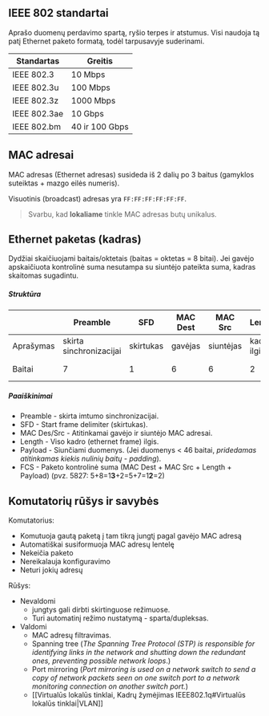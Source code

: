 ## IEEE 802 standartai
Aprašo duomenų perdavimo spartą, ryšio terpes ir atstumus.
Visi naudoja tą patį Ethernet paketo formatą, todėl tarpusavyje suderinami.

| Standartas   | Greitis        |
| ------------ | -------------- |
| IEEE 802.3   | 10 Mbps        |
| IEEE 802.3u  | 100 Mbps       |
| IEEE 802.3z  | 1000 Mbps      |
| IEEE 802.3ae | 10 Gbps        |
| IEEE 802.bm  | 40 ir 100 Gbps |

## MAC adresai
MAC adresas (Ethernet adresas) susideda iš 2 dalių po 3 baitus (gamyklos suteiktas + mazgo eilės numeris).

Visuotinis (broadcast) adresas yra `FF:FF:FF:FF:FF:FF`.
> Svarbu, kad **lokaliame** tinkle MAC adresas butų unikalus.

## Ethernet paketas (kadras)
Dydžiai skaičiuojami baitais/oktetais (baitas = oktetas = 8 bitai).
Jei gavėjo apskaičiuota kontrolinė suma nesutampa su siuntėjo pateikta suma, kadras skaitomas sugadintu.

##### Struktūra
| | Preamble                | SFD       | MAC Dest | MAC Src   | Length      | Payload   | FCS             |
| - | ----------------------- | --------- | -------- | --------- | ----------- | --------- | --------------- |
| Aprašymas | skirta sinchronizacijai | skirtukas | gavėjas  | siuntėjas | kadro ilgis | duomenys  | kontrolinė suma |
| Baitai | 7                       | 1         | 6        | 6         | 2           | 46 - 1500 | 4               |
 
##### Paaiškinimai
- Preamble - skirta imtumo sinchronizacijai.
- SFD - Start frame delimiter (skirtukas).
- MAC Des/Src - Atitinkamai gavėjo ir siuntėjo MAC adresai.
- Length - Viso kadro (ethernet frame) ilgis.
- Payload - Siunčiami duomenys. (Jei duomenys < 46 baitai, *pridedamas atitinkamas kiekis nulinių baitų - padding*).
- FCS - Paketo kontrolinė suma (MAC Dest + MAC Src + Length + Payload) (pvz. 5827: 5+8=1**3**+2=5+7=1**2**=2)

## Komutatorių rūšys ir savybės
Komutatorius:
- Komutuoja gautą paketą į tam tikrą jungtį pagal gavėjo MAC adresą
- Automatiškai susiformuoja MAC adresų lentelę
- Nekeičia paketo
- Nereikalauja konfiguravimo
- Neturi jokių adresų

Rūšys:
- Nevaldomi
	-  jungtys gali dirbti skirtinguose režimuose.
	- Turi automatinį režimo nustatymą - sparta/dupleksas.
- Valdomi
	- MAC adresų filtravimas.
	- Spanning tree (*The Spanning Tree Protocol (STP) is responsible for identifying links in the network and shutting down the redundant ones, preventing possible network loops*.)
	- Port mirroring (*Port mirroring is used on a network switch to send a copy of network packets seen on one switch port to a network monitoring connection on another switch port.*)
	- [[Virtualūs lokalūs tinklai, Kadrų žymėjimas IEEE802.1q#Virtualūs lokalūs tinklai|VLAN]]
